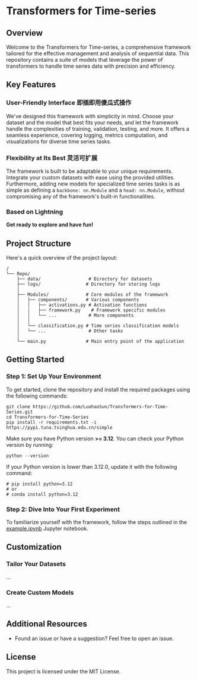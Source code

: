 # Transformers for Time-series

## Overview

Welcome to the Transformers for Time-series, a comprehensive framework tailored for the effective management and analysis of sequential data. This repository contains a suite of models that leverage the power of transformers to handle time series data with precision and efficiency.

## Key Features

### User-Friendly Interface 即插即用傻瓜式操作

We've designed this framework with simplicity in mind. Choose your dataset and the model that best fits your needs, and let the framework handle the complexities of training, validation, testing, and more. It offers a seamless experience, covering logging, metrics computation, and visualizations for diverse time series tasks.

### Flexibility at Its Best 灵活可扩展

The framework is built to be adaptable to your unique requirements. Integrate your custom datasets with ease using the provided utilities. Furthermore, adding new models for specialized time series tasks is as simple as defining a `backbone: nn.Module` and a `head: nn.Module`, without compromising any of the framework's built-in functionalities.

### Based on Lightning

**Get ready to explore and have fun!**

## Project Structure

Here's a quick overview of the project layout:

```
/
└── Repo/
    ├── data/                  # Directory for datasets
    ├── logs/                 # Directory for storing logs
    │
    ├── Modules/              # Core modules of the framework
    │   ├── components/       # Various components
    │   │   ├── activations.py # Activation functions
    │   |   ├── framework.py    # Framework specific modules
    │   │   └── ...            # More components
    │   │
    │   └── classification.py # Time series classification models
    │   └── ...                # Other tasks
    │
    └── main.py               # Main entry point of the application
```

## Getting Started

### Step 1: Set Up Your Environment

To get started, clone the repository and install the required packages using the following commands:

```shell
git clone https://github.com/LuohaoSun/Transformers-for-Time-Series.git
cd Transformers-for-Time-Series
pip install -r requirements.txt -i https://pypi.tuna.tsinghua.edu.cn/simple
```

Make sure you have Python version **>= 3.12**. You can check your Python version by running:

```shell
python --version
```

If your Python version is lower than 3.12.0, update it with the following command:

```shell
# pip install python=3.12
# or
# conda install python=3.12
```

### Step 2: Dive Into Your First Experiment

To familiarize yourself with the framework, follow the steps outlined in the [example.ipynb](example.ipynb) Jupyter notebook.

## Customization

### Tailor Your Datasets

...

### Create Custom Models

...

## Additional Resources

- Found an issue or have a suggestion? Feel free to open an issue.

## License

This project is licensed under the MIT License.